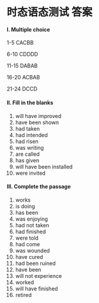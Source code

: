# 时态语态测试 答案

#### I. Multiple choice

1-5 CACBB

6-10 CDDDD

11-15 DABAB

16-20 ACBAB

21-24 DCCD

#### Il. Fill in the blanks

1. will have improved
2. have been shown
3. had taken
4. had intended
5. had risen
6. was writing
7. are called
8. has given
9. will have been installed
10. were invited

#### III. Complete the passage

1. works
2. is doing
3. has been
4. was enjoying
5. had not taken
6. had finished
7. were told
8. had come
9. was wounded
10. have cured
11. had been ruined
12. have been
13. will not experience
14. worked
15. will have finished
16. retired